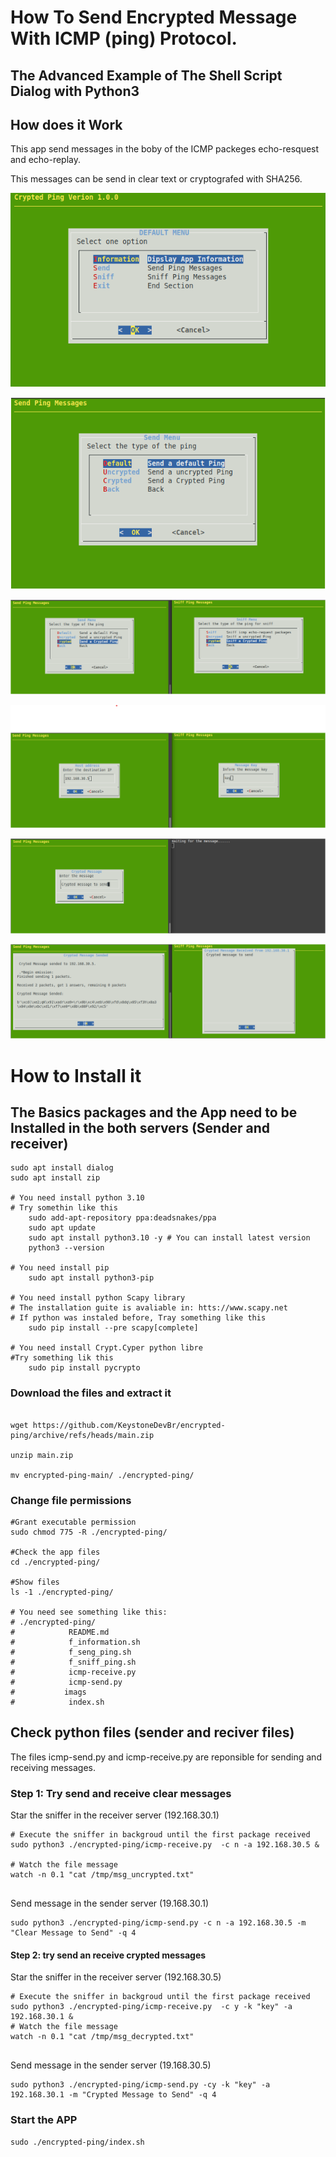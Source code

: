 
# How To Send Encrypted Message With ICMP (ping)  Protocol.

## The Advanced Example of The Shell Script Dialog with Python3

## How does it Work 

This app send messages in the boby of the ICMP packeges echo-resquest and echo-replay.

This messages can be send in clear text or cryptografed with SHA256.


![](./imags/index.png)

![](./imags/send-menu.png)

![](./imags/send-sniff.png)

![](./imags/send-sniff2.png)

![](./imags/send-sniff3.png)

![](./imags/send-sniff4.png)


# How to Install it
## The Basics packages and the App need to be Installed in the both servers (Sender and receiver)

```
sudo apt install dialog
sudo apt install zip

# You need install python 3.10
# Try somethin like this
    sudo add-apt-repository ppa:deadsnakes/ppa
    sudo apt update
    sudo apt install python3.10 -y # You can install latest version
    python3 --version

# You need install pip
    sudo apt install python3-pip

# You need install python Scapy library 
# The installation guite is avaliable in: htts://www.scapy.net
# If python was instaled before, Tray something like this
    sudo pip install --pre scapy[complete]

# You need install Crypt.Cyper python libre
#Try something lik this
    sudo pip install pycrypto

```

 
### Download the files and extract it
```

wget https://github.com/KeystoneDevBr/encrypted-ping/archive/refs/heads/main.zip

unzip main.zip 

mv encrypted-ping-main/ ./encrypted-ping/

```

### Change file permissions

```
#Grant executable permission
sudo chmod 775 -R ./encrypted-ping/

#Check the app files
cd ./encrypted-ping/

#Show files
ls -1 ./encrypted-ping/

# You need see something like this:
# ./encrypted-ping/ 
#            README.md
#            f_information.sh
#            f_seng_ping.sh
#            f_sniff_ping.sh
#            icmp-receive.py
#            icmp-send.py
#           imags
#            index.sh
```

## Check python  files (sender and reciver files)

The files icmp-send.py and icmp-receive.py are reponsible for sending and receiving messages. 

### Step 1: Try send and receive clear messages


Star the sniffer in the receiver server (192.168.30.1)

```
# Execute the sniffer in backgroud until the first package received
sudo python3 ./encrypted-ping/icmp-receive.py  -c n -a 192.168.30.5 &

# Watch the file message
watch -n 0.1 "cat /tmp/msg_uncrypted.txt"


```

Send  message in the sender server (19.168.30.1)

```
sudo python3 ./encrypted-ping/icmp-send.py -c n -a 192.168.30.5 -m "Clear Message to Send" -q 4

```

#### Step 2: try send an receive crypted messages


Star the sniffer in the receiver server (192.168.30.5)
```
# Execute the sniffer in backgroud until the first package received
sudo python3 ./encrypted-ping/icmp-receive.py  -c y -k "key" -a 192.168.30.1 &
# Watch the file message
watch -n 0.1 "cat /tmp/msg_decrypted.txt"


```

Send  message in the sender server (19.168.30.5)

```
sudo python3 ./encrypted-ping/icmp-send.py -cy -k "key" -a 192.168.30.1 -m "Crypted Message to Send" -q 4

```

### Start the APP

```
sudo ./encrypted-ping/index.sh

```

